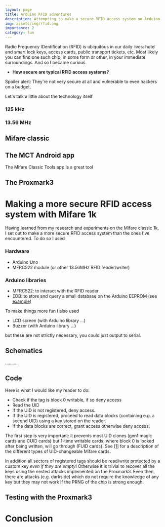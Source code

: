 ```yaml
---
layout: page
title: Arduino RFID adventures
description: Attempting to make a secure RFID access system on Arduino using Mifare 1k chips and MFRC522. Pentesting with the Proxmark3. 
img: assets/img/rfid.png
importance: 2
category: fun
---
```


Radio Frequency IDentification (RFID) is ubiquitous in our daily lives: hotel and smart lock keys, access cards, 
public transport tickets, etc. Most likely you can find one such chip, in some form or other, in your immediate 
surroundings. And so I became curious 

- **How secure are typical RFID access systems?**

Spoiler alert: They're not very secure at all and vulnerable to even hackers on a budget.

Let's talk a little about the technology itself

### **125 kHz**

### **13.56 MHz**

## **Mifare classic**

## **The MCT Android app**

The Mifare Classic Tools app is a great tool

## **The Proxmark3**

# **Making a more secure RFID access system with Mifare 1k**

Having learned from my research and experiments on the Mifare classic 1k, I set out to make a more secure RFID 
access system than the ones I've encountered. To do so I used 

### **Hardware**

- Arduino Uno
- MFRC522 module (or other 13.56MHz RFID reader/writer)

### **Arduino libraries**

- MFRC522: to interact with the RFID reader
- EDB: to store and query a small database on the Arduino EEPROM (see 
[example](https://github.com/jwhiddon/EDB/blob/master/examples/EDB_Internal_EEPROM/EDB_Internal_EEPROM.ino))


To make things more fun I also used

- LCD screen (with Arduino library ...)
- Buzzer (with Arduino library ...)

but these are not strictly necessary, you could just output to serial.

## **Schematics**

..........


## **Code**

Here is what I would like my reader to do:
- Check if the tag is block 0 writable, if so deny access
- Read the UID
- If the UID is not registered, deny access.
- If the UID is registered, proceed to read data blocks (containing e.g. a second UID) using a key stored on the 
reader.
- If the data blocks are correct, grant access otherwise deny access.

The first step is very important: it prevents most UID clones (gen1 magic cards and CUID cards) but 1-time writable 
cards, where block 0 is locked after being written, will go through (FUID cards). See 
[\[1\]](https://github.com/RfidResearchGroup/proxmark3/blob/master/doc/magic_cards_notes.md#mifare-classic) for a 
description of the 
different types of UID-changeable Mifare cards.

In addition all sectors of registered tags should be read/write protected by a custom key *even if they are empty*! 
Otherwise it 
is trivial to recover all the keys using the nested attacks implemented on the Proxmark3. Even then, 
there are attacks (e.g. darkside) which do not require the knowledge of any key but they may not work if the PRNG of 
the chip is strong enough.

## **Testing with the Proxmark3**


# **Conclusion**
